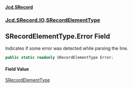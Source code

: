 #### [Jcd.SRecord](index.md 'index')
### [Jcd.SRecord.IO](Jcd.SRecord.IO.md 'Jcd.SRecord.IO').[SRecordElementType](Jcd.SRecord.IO.SRecordElementType.md 'Jcd.SRecord.IO.SRecordElementType')

## SRecordElementType.Error Field

Indicates if some error was detected while parsing the line.

```csharp
public static readonly SRecordElementType Error;
```

#### Field Value
[SRecordElementType](Jcd.SRecord.IO.SRecordElementType.md 'Jcd.SRecord.IO.SRecordElementType')